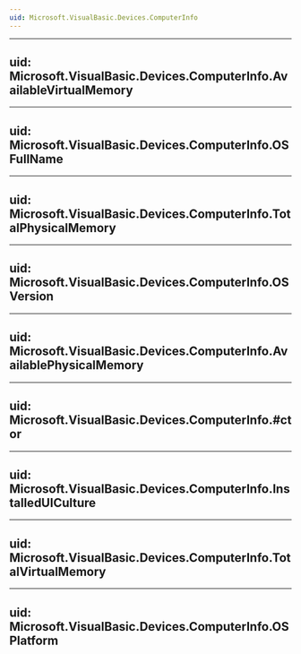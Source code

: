 ```yaml
---
uid: Microsoft.VisualBasic.Devices.ComputerInfo
---
```


---
uid: Microsoft.VisualBasic.Devices.ComputerInfo.AvailableVirtualMemory
---

---
uid: Microsoft.VisualBasic.Devices.ComputerInfo.OSFullName
---

---
uid: Microsoft.VisualBasic.Devices.ComputerInfo.TotalPhysicalMemory
---

---
uid: Microsoft.VisualBasic.Devices.ComputerInfo.OSVersion
---

---
uid: Microsoft.VisualBasic.Devices.ComputerInfo.AvailablePhysicalMemory
---

---
uid: Microsoft.VisualBasic.Devices.ComputerInfo.#ctor
---

---
uid: Microsoft.VisualBasic.Devices.ComputerInfo.InstalledUICulture
---

---
uid: Microsoft.VisualBasic.Devices.ComputerInfo.TotalVirtualMemory
---

---
uid: Microsoft.VisualBasic.Devices.ComputerInfo.OSPlatform
---
